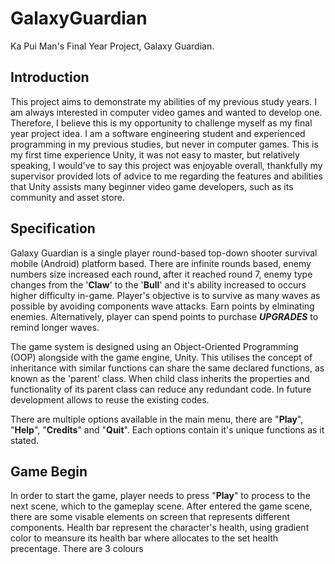 # GalaxyGuardian
Ka Pui Man's Final Year Project, Galaxy Guardian.

## Introduction
This project aims to demonstrate my abilities of my previous study years. I am always interested in computer video games and wanted to develop one. Therefore, I believe this is my opportunity to challenge myself as my final year project idea. I am a software engineering student and experienced programming in my previous studies, but never in computer games. This is my first time experience Unity, it was not easy to master, but relatively speaking, I would've to say this project was enjoyable overall, thankfully my supervisor provided lots of advice to me regarding the features and abilities that Unity assists many beginner video game developers, such as its community and asset store.

## Specification
Galaxy Guardian is a single player round-based top-down shooter survival mobile (Android) platform based. There are infinite rounds based, enemy numbers size increased each round, after it reached round 7, enemy type changes from the '**Claw**' to the '**Bull**' and it's ability increased to occurs higher difficulty in-game. Player's objective is to survive as many waves as possible by avoiding components wave attacks. Earn points by elminating enemies. Alternatively, player can spend points to purchase **_UPGRADES_** to remind longer waves.

The game system is designed using an Object-Oriented Programming (OOP) alongside with the game engine, Unity. This utilises the concept of inheritance with similar functions can share the same declared functions, as known as the 'parent' class. When child class inherits the properties and functionality of its parent class can reduce any redundant code. In future development allows to reuse the existing codes.

There are multiple options available in the main menu, there are "**Play**", "**Help**", "**Credits**" and "**Quit**". Each options contain it's unique functions as it stated.

## Game Begin
In order to start the game, player needs to press "**Play**" to process to the next scene, which to the gameplay scene. After entered the game scene, there are some visable elements on screen that represents different components. Health bar represent the character's health, using gradient color to meansure its health bar where allocates to the set health precentage. There are 3 colours
